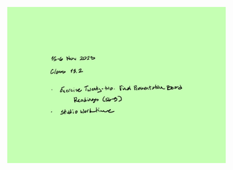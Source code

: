 ![Today's Agenda](images/231115-6_13-2.png)

<!-- save for later

## Exercise Twenty-one. Sectional "Anatomy" of a Design Project

<Insert Figure 3.1.7>

Figure 3.7 Exercise Twenty-one. Sectional "Anatomy" of a Design Project

### Introduction

A building section is arguably the most informative orthographic drawing. If you take a series of building sections and stack them at even intervals, then the resulting representation provides an excellent understanding to the architectural form, environmental experience, and the tectonics.

### Learning

This assignment module contributes to the following design learning outcomes, which finish the sentence "As a successful student in this course, I am now able..."

> ... to simulate the built environment in an electronic modeling program and in a physical scaled model construction.

> ... to analyze the built environment and apply measured drawing skills that include plans and elevations, illustrating line quality, drawing notation and dimensioning.

### Scenario

Physical modeling is the original simulation tool designers used to aid the creative construction process. Long before drawings, there was the scaled wooden model sitting in the middle of what would become the nave crossing of the medieval cathedral. Large enough to walk into perhaps. The model was a recreation of what was to become. The master stonemason, a progenitor to our modern conception of the architect and engineer, would first have this small replica built, so that *he* could experiment, communicate, and modify the design as needed. Our tools of electronic modeling and even physical models built of paper boards or 3D-printed are much easier, more powerful, and readily available for our *simulation*.

> ...Filippos's model was the size of a small building, requiring forty-nine cartloads of quicklime and over 5,000 bricks. It had a span of over six feet and stood twelve feet tall, easily high enough for the wardens and various consultants to walk inside to inspect it. [king2000, 39-40]

A unique subset of a physical model described above is the sectional model. If the section is at once the most informative orthographic drawing and also the most *abstract*, then imagine the utility of stacking sections together. By doing this we imply a unique spatial construct that we can at once see into and outside of. Our minds *fill in the gaps* and we can appreciate the tectonics and the psychology of the space within. You'll be tasked with making accommodations for gravity in this model, such that the incidence of any given section may cause objects to *float* without seeming support that is either reflected in a section behind the one in question or a section upcoming. Abstraction as a creative filter asks difficult questions of us...a good maxim: if in doubt, leave it out. Rarely has the author seen a model that was too abstract; rather, a most common critique of a model is that it is too realistic, too specific and just like a watercolor replete with too much detail...not as effective as an imaginary construct.

### Materials

* Electronic Modeling Program
* Scaled print output from electronic model
* Cork-backed straight edge
* Craft knife (i.e., X-acto)
* Illustration board (i.e., museum board) in one color, either solid black or solid white
* White glue (i.e., PVA)

### Steps
1. Create a building cross section view in an electronic modeling program of your project as near to the inside of one end wall as possible. The section should not be cut within the wall cavity, rather the cut should be inside the space.
1. Create a duplicate section view only 16” (400mm) away in the same direction as the view was taken in step 1. Repeat this process until you reach the end of the interior space. The last section cut shall, again, be inside of the space, not the wall cavity.
1. Print each section at a scale of 1/4”=1’-0” (1:48.) Use each print as a template for cutting several black or white “museum board” silhouettes of project. If, for example, a project is 24’ (7.3 m) long, then it is anticipated that (18+1) silhouette’s shall be made.
1. Remember to include the site profile in the section. The site shall form a flat-bottomed “stand,” as illustrated in studio.
1. Create a black “museum board” base with the required number of “dado” joints spaced at 16” o.c., in order to receive each section slice model. The dado joint should be deep enough (i.e., 1/2” trench,) so that the model slices fit and stand vertically without support at the top.
1. Assemble all slices into the model.
1. Arrange the finished model as described in 01.2_ModelSystems in preparation for a professional-looking photograph. Save file as a raster image of 1024 x 768 px. at 144 dpi for upload. 

### Tips
1. A good way to setup a different reading for the proposed construction vs. existing site conditions is to model the site contours in a different material from the black (or white) museum board from which you are cutting the several sections. Corrugated cardboard is an economical selection for site contours.
1. Be mindful of the thickness of materials and scale. As an example, standard corrugated cardboard at a crafts store is commonly 0.125 inches. The representative depth at scale (1:48) would therefore be about 6 inches. If your topography map shows one foot contours, then you have a couple of choices: 1.) use two layers to produce the one foot topography contour; or, 2.) interpolate an in-between contour on your map between two one foot contours, yielding a map in 6" contours.
1. A craft knife with a #11 blade is the most common size to cut with detail. These are *surgical sharp* and cut skin very easily! For larger straight cuts a box knife can offer greater leverage. The most dangerous knife is a dull knife that skips, out-of-control across the cutting surface.
1. Always use a steel cork-backed ruler to cut against. Always cut on a resilient (i.e., rubber) surface. The combination of the cork on rubber surface creates enough surface friction to provide an excellent non-slip and safer work environment.
1. Take your time! Physical models are fun, difficult, and a little dangerous if you rush or use dull blades.


### Criteria

  DLO               Advanced (4 pts)                                                                                                                                  Proficient (3 pts)                                                                                         Developing (2 pts)                                                        Beginner (1 pt)                                                                                     
  ----------------- ------------------------------------------------------------------------------------------------------------------------------------------------- ---------------------------------------------------------------------------------------------------------- ------------------------------------------------------------------------- --------------------------------------------------------------------------------------------------- --
  Craft             Student demonstrates exemplary attention to work product and excellence.                                                                          Student demonstrates good attention and care towards work product.                                         Student completes work, but the product seems rushed to completion.       Student demonstrates attention towards work product, but work quality is inconsistent.              
  Construction      Student demonstrates exemplary understanding of construction principles from the reading and translates concepts to an excellent physical model   Student demonstrates good attention to construction principles from the reading and has a physical model   Student demonstrates a few construction principles                        Student does not demonstrate competency of construction principles                                  
  Professionalism   Student completes the work on time. Work demonstrates exemplary attention to learning objectives.                                                 Student completes the work on time and demonstrates a good work ethic.                                     Student generally completes the work at a minimum level of expectation.   Student is missing parts of the work and makes a plan for completion of the remaining assignment.   

### Related Assignments
* Exercise Fourteen. Physical Paper Model of Formal Precedent
* Exercise Fifteen. Electronic Site Contour Model and Three Proposed Places


## Student Examples

![Assignment_09_Above_Average](images/Assignment_09_Above_Average.jpg)

![Assignment_09_Average](images/Assignment_09_Average.png)

![Assignment_09_Below_Average](images/Assignment_09_Below_Average.png)

save for later -->

